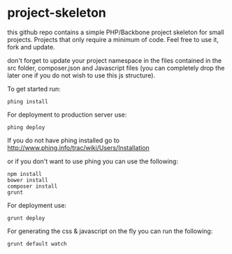 project-skeleton
================

this github repo contains a simple PHP/Backbone project skeleton for small projects. Projects that only require a minimum of code. Feel free to use it, fork and update.

don't forget to update your project namespace in the files contained in the src folder, composer.json and Javascript files (you can completely drop the later one if you do not wish to use this js structure).

To get started run:

    phing install

For deployment to production server use:

    phing deploy

If you do not have phing installed go to http://www.phing.info/trac/wiki/Users/Installation

or if you don't want to use phing you can use the following:

    npm install
    bower install
    composer install
    grunt

For deployment use:

    grunt deploy

For generating the css & javascript on the fly you can run the following:

    grunt default watch